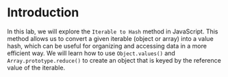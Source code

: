 # Introduction

In this lab, we will explore the `Iterable to Hash` method in JavaScript. This method allows us to convert a given iterable (object or array) into a value hash, which can be useful for organizing and accessing data in a more efficient way. We will learn how to use `Object.values()` and `Array.prototype.reduce()` to create an object that is keyed by the reference value of the iterable.
